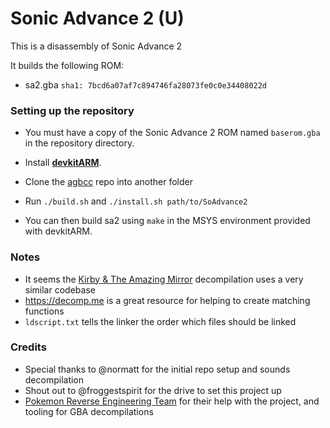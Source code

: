 # Sonic Advance 2 (U)

This is a disassembly of Sonic Advance 2

It builds the following ROM:
* sa2.gba `sha1: 7bcd6a07af7c894746fa28073fe0c0e34408022d`

### Setting up the repository

* You must have a copy of the Sonic Advance 2 ROM named `baserom.gba` in the repository directory.

* Install [**devkitARM**](http://devkitpro.org/wiki/Getting_Started/devkitARM).

* Clone the [agbcc](https://github.com/pret/agbcc) repo into another folder

* Run `./build.sh` and `./install.sh path/to/SoAdvance2`

* You can then build sa2 using `make` in the MSYS environment provided with devkitARM.

### Notes

- It seems the [Kirby & The Amazing Mirror](https://github.com/jiangzhengwenjz/katam/) decompilation uses a very similar codebase
- https://decomp.me is a great resource for helping to create matching functions
- `ldscript.txt` tells the linker the order which files should be linked

### Credits

- Special thanks to @normatt for the initial repo setup and sounds decompilation
- Shout out to @froggestspirit for the drive to set this project up
- [Pokemon Reverse Engineering Team](github.com/pret) for their help with the project, and tooling for GBA decompilations
